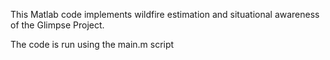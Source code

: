This Matlab code implements wildfire estimation and situational awareness of the Glimpse Project.

The code is run using the main.m script
